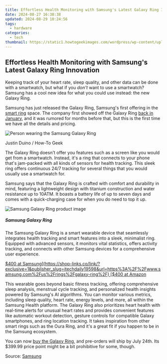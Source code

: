 ```yaml
---
title: Effortless Health Monitoring with Samsung's Latest Galaxy Ring Innovation
date: 2024-08-27 16:38:38
updated: 2024-08-29 10:24:56
tags:
  - hardware
categories:
  - tech
thumbnail: https://static1.howtogeekimages.com/wordpress/wp-content/uploads/wm/2024/07/person-holding-the-samsung-galaxy-ring-showing-its-sensors.jpg
---
```


## Effortless Health Monitoring with Samsung's Latest Galaxy Ring Innovation

Keeping track of your heart rate, sleep quality, and other data can be done with a smartwatch, but what if you _don't_ want to use a smartwatch? Samsung has a cool new idea for what you could use instead: the new Galaxy Ring.

 Samsung has just released the Galaxy Ring, Samsung's first offering in the [smart ring](https://tech-recovery.techidaily.com/step-by-step-fix-for-coredll-absent-mistake-on-your-computer/) space. The company first showed off the Galaxy Ring [back in January,](https://youtube-web.techidaily.com/ed-youtube-marketing-key-methods-for-attracting-viewers/) and it was rumored for months before that, but this is the first time we have all the details and pricing.

![Person wearing the Samsung Galaxy Ring](https://static1.howtogeekimages.com/wordpress/wp-content/uploads/wm/2024/07/person-wearing-the-samsung-galaxy-ring.jpg) 

Justin Duino / How-To Geek

 The Galaxy Ring doesn't offer you features such as a screen like you would get from a smartwatch. Instead, it's a ring that connects to your phone that's jam-packed with all kinds of sensors for health tracking. This sleek ring offers continuous 24/7 tracking for several things that you would usually use a smartwatch for.

 Samsung says that the Galaxy Ring is crafted with comfort and durability in mind, featuring a lightweight design with titanium construction and water resistance up to 10ATM. It boasts a battery life of up to seven days and comes with a quick-charging case for when you do need to top it up.

![Samsung Galaxy Ring product image](https://static1.howtogeekimages.com/wordpress/wp-content/uploads/2024/07/001-galaxy-ring-titaniumblack-front.jpg) 

#####  Samsung Galaxy Ring

The Samsung Galaxy Ring is a smart wearable device that seamlessly integrates health tracking and smart features into a sleek, minimalist ring. Equipped with advanced sensors, it monitors vital statistics, offers activity tracking, and connects with other Samsung devices for a comprehensive user experience.

[$400 at Samsung](https://shop-links.co/link/?exclusive=1&publisher_slug=itechdaily19598&url=https%3A%2F%2Fwww.samsung.com%2Fus%2Frings%2Fgalaxy-ring%2F) [$400 at Amazon](https://amazon.com/dp/B0D3JDPB11?tag=hotoge-20&ascsubtag=UUhtgUeUpU2004076&asc%5Frefurl=https%3A%2F%2Fwww.howtogeek.com%2Fsamsung-galaxy-ring-release%2F&asc%5Fcampaign=Short-Term) 

 This wearable goes beyond basic fitness tracking, offering comprehensive sleep analysis, menstrual cycle tracking, and personalized health insights powered by Samsung's AI algorithms. You can monitor various metrics, including sleep quality, heart rate, energy levels, and more, all within the Samsung Health platform. The Galaxy Ring also prioritizes heart health with real-time alerts for unusual heart rates and provides convenient features like automatic workout detection, gesture controls for compatible Galaxy smartphones, and ring location tracking. It takes inspiration from other smart rings such as the Oura Ring, and it's a great fit if you happen to be in the Samsung ecosystem.

 You can now [buy the Galaxy Ring](https://shop-links.co/link/?exclusive=1&publisher_slug=itechdaily19598&url=https%3A%2F%2Fwww.samsung.com%2Fus%2Frings%2Fgalaxy-ring%2F), and pre-orders will ship by July 24th. Its $399.99 price point might be a bit prohibitive for some, though.

 Source: [Samsung](https://shop-links.co/link/?exclusive=1&publisher_slug=itechdaily19598&url=https%3A%2F%2Fnews.samsung.com%2Fglobal%2Fsamsungs-expanded-wearables-portfolio-unlocks-intelligent-health-experiences-for-all)

<ins class="adsbygoogle"
     style="display:block"
     data-ad-format="autorelaxed"
     data-ad-client="ca-pub-7571918770474297"
     data-ad-slot="1223367746"></ins>



<ins class="adsbygoogle"
     style="display:block"
     data-ad-client="ca-pub-7571918770474297"
     data-ad-slot="8358498916"
     data-ad-format="auto"
     data-full-width-responsive="true"></ins>
